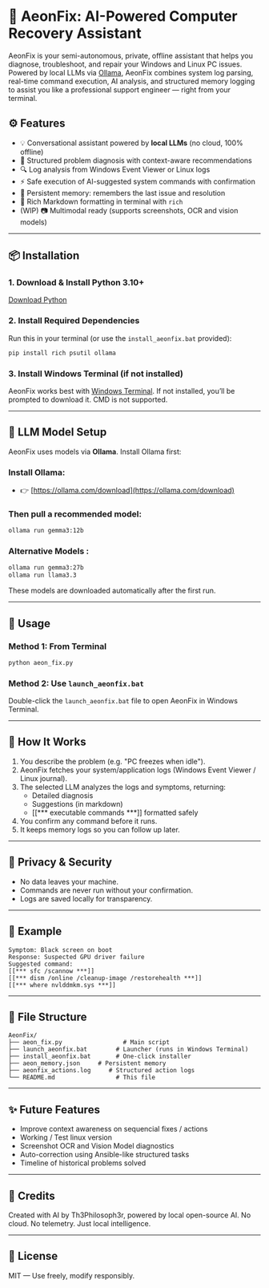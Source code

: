 # 🔧 AeonFix: AI-Powered Computer Recovery Assistant

AeonFix is your semi-autonomous, private, offline assistant that helps you diagnose, troubleshoot, and repair your Windows and Linux PC issues. Powered by local LLMs via [Ollama](https://ollama.com), AeonFix combines system log parsing, real-time command execution, AI analysis, and structured memory logging to assist you like a professional support engineer — right from your terminal.

## ⚙️ Features

- 💡 Conversational assistant powered by **local LLMs** (no cloud, 100% offline)
- 🧠 Structured problem diagnosis with context-aware recommendations
- 🔍 Log analysis from Windows Event Viewer or Linux logs
- ⚡ Safe execution of AI-suggested system commands with confirmation
- 📎 Persistent memory: remembers the last issue and resolution
- 📄 Rich Markdown formatting in terminal with `rich`
- (WIP) 📷 Multimodal ready (supports screenshots, OCR and vision models)

---

## 📦 Installation

### 1. Download & Install Python 3.10+

[Download Python](https://www.python.org/downloads/)

### 2. Install Required Dependencies

Run this in your terminal (or use the `install_aeonfix.bat` provided):

```bash
pip install rich psutil ollama
```

### 3. Install Windows Terminal (if not installed)

AeonFix works best with [Windows Terminal](https://apps.microsoft.com/detail/9n0dx20hk701?hl=pt-BR\&gl=BR). If not installed, you’ll be prompted to download it. CMD is not supported.

---

## 🤖 LLM Model Setup

AeonFix uses models via **Ollama**. Install Ollama first:

### Install Ollama:

- 👉 [https://ollama.com/download](https://ollama.com/download)

### Then pull a recommended model:

```bash
ollama run gemma3:12b
```

### Alternative Models :

```bash
ollama run gemma3:27b
ollama run llama3.3
```

These models are downloaded automatically after the first run.

---

## 🚀 Usage

### Method 1: From Terminal

```bash
python aeon_fix.py
```

### Method 2: Use `launch_aeonfix.bat`

Double-click the `launch_aeonfix.bat` file to open AeonFix in Windows Terminal.

---

## 🧠 How It Works

1. You describe the problem (e.g. "PC freezes when idle").
2. AeonFix fetches your system/application logs (Windows Event Viewer / Linux journal).
3. The selected LLM analyzes the logs and symptoms, returning:
   - Detailed diagnosis
   - Suggestions (in markdown)
   - [[\*\*\* executable commands \*\*\*]] formatted safely
4. You confirm any command before it runs.
5. It keeps memory logs so you can follow up later.

---

## 🔐 Privacy & Security

- No data leaves your machine.
- Commands are never run without your confirmation.
- Logs are saved locally for transparency.

---

## 💬 Example

```
Symptom: Black screen on boot
Response: Suspected GPU driver failure
Suggested command:
[[*** sfc /scannow ***]]
[[*** dism /online /cleanup-image /restorehealth ***]]
[[*** where nvlddmkm.sys ***]]
```

---

## 📁 File Structure

```
AeonFix/
├── aeon_fix.py                 # Main script
├── launch_aeonfix.bat        # Launcher (runs in Windows Terminal)
├── install_aeonfix.bat       # One-click installer
├── aeon_memory.json     # Persistent memory
├── aeonfix_actions.log     # Structured action logs
└── README.md                 # This file
```

---

## ✨ Future Features
- Improve context awareness on sequencial fixes / actions
- Working / Test linux version
- Screenshot OCR and Vision Model diagnostics
- Auto-correction using Ansible-like structured tasks
- Timeline of historical problems solved

---

## 🙏 Credits

Created with AI by Th3Philosoph3r, powered by local open-source AI. No cloud. No telemetry. Just local intelligence.

---

## 📜 License

MIT — Use freely, modify responsibly.

